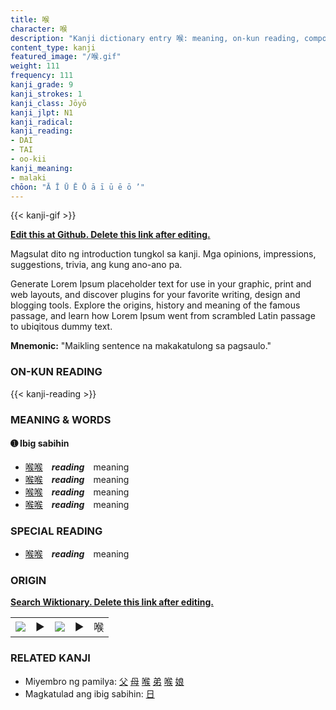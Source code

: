 ```yaml
---
title: 喉
character: 喉
description: "Kanji dictionary entry 喉: meaning, on-kun reading, compounds, origin, related kanji"
content_type: kanji
featured_image: "/喉.gif"
weight: 111
frequency: 111
kanji_grade: 9
kanji_strokes: 1
kanji_class: Jōyō
kanji_jlpt: N1
kanji_radical: 
kanji_reading: 
- DAI
- TAI
- oo-kii
kanji_meaning:
- malaki
chōon: "Ā Ī Ū Ē Ō ā ī ū ē ō ’"
---
```

[//]: # (Don't edit the line below. Kanji animated GIF code is automatically generated.)
{{< kanji-gif >}}

[//]: # (Edit below this line.)

**[Edit this at Github. Delete this link after editing.](https://github.com/tim0g/tim/tree/main/content/kanji/喉/index.md)**

Magsulat dito ng introduction tungkol sa kanji. Mga opinions, impressions, suggestions, trivia, ang kung ano-ano pa.

Generate Lorem Ipsum placeholder text for use in your graphic, print and web layouts, and discover plugins for your favorite writing, design and blogging tools. Explore the origins, history and meaning of the famous passage, and learn how Lorem Ipsum went from scrambled Latin passage to ubiqitous dummy text.
 
**Mnemonic:** "Maikling sentence na makakatulong sa pagsaulo."

### ON-KUN READING

[//]: # (Don't edit the line below. ON-KUN READING code is automatically generated.)
{{< kanji-reading >}}

### MEANING & WORDS

#### ➊ **Ibig sabihin**
  - [喉](../喉)[喉](../喉)　***reading***　meaning
  - [喉](../喉)[喉](../喉)　***reading***　meaning
  - [喉](../喉)[喉](../喉)　***reading***　meaning
  - [喉](../喉)[喉](../喉)　***reading***　meaning

### SPECIAL READING
  - [喉](../喉)[喉](../喉)　***reading***　meaning

### ORIGIN

**[Search Wiktionary. Delete this link after editing.](https://wiktionary.org/wiki/喉)**
<table class="kanji-table"><tr><td>
<img src="60px-喉-bronze.svg.png">
</td><td>▶</td><td>
<img src="60px-喉-oracle.svg.png">
</td><td>▶</td>
<td class="kanji-origin">喉</td>
</tr></table>

### RELATED KANJI
- Miyembro ng pamilya: [父](../父) [母](../母) [喉](../喉) [弟](../弟) [喉](../喉) [娘](../娘)
- Magkatulad ang ibig sabihin: [日](../日)
